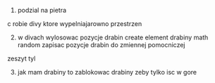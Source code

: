 

1. podzial na pietra

c
robie divy ktore wypelniajarowno przestrzen

2. w divach wylosowac pozycje drabin
create element drabiny math random
zapisac pozycje drabin do zmiennej pomocniczej

zeszyt tyl


3. jak mam drabiny to zablokowac drabiny zeby tylko isc w gore
